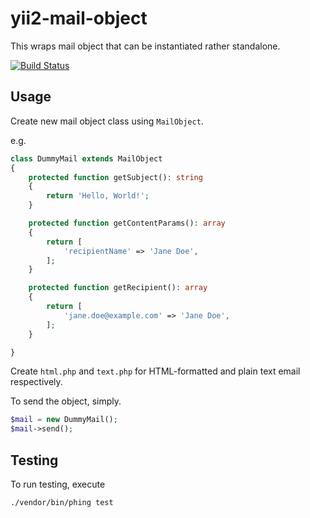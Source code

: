 # yii2-mail-object

This wraps mail object that can be instantiated rather standalone.

[![Build Status](https://travis-ci.org/urbanindo/yii2-mail-object.svg)](https://travis-ci.org/urbanindo/yii2-mail-object)

## Usage

Create new mail object class using `MailObject`.

e.g.

```php
class DummyMail extends MailObject
{
    protected function getSubject(): string
    {
        return 'Hello, World!';
    }

    protected function getContentParams(): array
    {
        return [
            'recipientName' => 'Jane Doe',
        ];
    }

    protected function getRecipient(): array
    {
        return [
            'jane.doe@example.com' => 'Jane Doe',
        ];
    }

}
```

Create `html.php` and `text.php` for HTML-formatted and plain text email respectively.

To send the object, simply.

```php
$mail = new DummyMail();
$mail->send();
```

## Testing

To run testing, execute

```text
./vendor/bin/phing test
```
